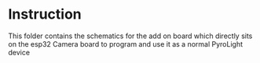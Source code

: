 # Instruction
This folder contains the schematics for the add on board which directly sits on the esp32 Camera board
to program and use it as a normal PyroLight device



